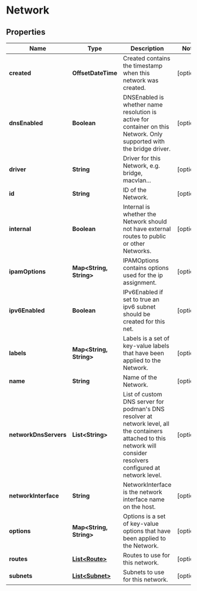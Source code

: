 

# Network


## Properties

| Name | Type | Description | Notes |
|------------ | ------------- | ------------- | -------------|
|**created** | **OffsetDateTime** | Created contains the timestamp when this network was created. |  [optional] |
|**dnsEnabled** | **Boolean** | DNSEnabled is whether name resolution is active for container on this Network. Only supported with the bridge driver. |  [optional] |
|**driver** | **String** | Driver for this Network, e.g. bridge, macvlan... |  [optional] |
|**id** | **String** | ID of the Network. |  [optional] |
|**internal** | **Boolean** | Internal is whether the Network should not have external routes to public or other Networks. |  [optional] |
|**ipamOptions** | **Map&lt;String, String&gt;** | IPAMOptions contains options used for the ip assignment. |  [optional] |
|**ipv6Enabled** | **Boolean** | IPv6Enabled if set to true an ipv6 subnet should be created for this net. |  [optional] |
|**labels** | **Map&lt;String, String&gt;** | Labels is a set of key-value labels that have been applied to the Network. |  [optional] |
|**name** | **String** | Name of the Network. |  [optional] |
|**networkDnsServers** | **List&lt;String&gt;** | List of custom DNS server for podman&#39;s DNS resolver at network level, all the containers attached to this network will consider resolvers configured at network level. |  [optional] |
|**networkInterface** | **String** | NetworkInterface is the network interface name on the host. |  [optional] |
|**options** | **Map&lt;String, String&gt;** | Options is a set of key-value options that have been applied to the Network. |  [optional] |
|**routes** | [**List&lt;Route&gt;**](Route.md) | Routes to use for this network. |  [optional] |
|**subnets** | [**List&lt;Subnet&gt;**](Subnet.md) | Subnets to use for this network. |  [optional] |



